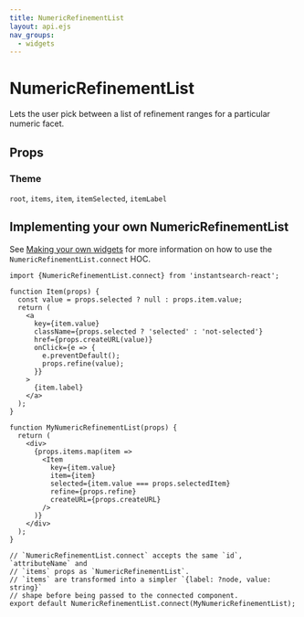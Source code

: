 ```yaml
---
title: NumericRefinementList
layout: api.ejs
nav_groups:
  - widgets
---
```


# NumericRefinementList

Lets the user pick between a list of refinement ranges for a particular numeric facet.

## Props

<!-- props default ./index.js -->

### Theme

`root`, `items`, `item`, `itemSelected`, `itemLabel`

## Implementing your own NumericRefinementList

See [Making your own widgets](../Customization.md) for more information on how to use the `NumericRefinementList.connect` HOC.

```
import {NumericRefinementList.connect} from 'instantsearch-react';

function Item(props) {
  const value = props.selected ? null : props.item.value;
  return (
    <a
      key={item.value}
      className={props.selected ? 'selected' : 'not-selected'}
      href={props.createURL(value)}
      onClick={e => {
        e.preventDefault();
        props.refine(value);
      }}
    >
      {item.label}
    </a>
  );
}

function MyNumericRefinementList(props) {
  return (
    <div>
      {props.items.map(item =>
        <Item
          key={item.value}
          item={item}
          selected={item.value === props.selectedItem}
          refine={props.refine}
          createURL={props.createURL}
        />
      )}
    </div>
  );
}

// `NumericRefinementList.connect` accepts the same `id`, `attributeName` and
// `items` props as `NumericRefinementList`.
// `items` are transformed into a simpler `{label: ?node, value: string}`
// shape before being passed to the connected component.
export default NumericRefinementList.connect(MyNumericRefinementList);
```
